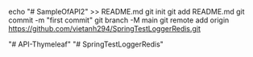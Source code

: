 echo "# SampleOfAPI2" >> README.md
git init
git add README.md
git commit -m "first commit"
git branch -M main
git remote add origin https://github.com/vietanh294/SpringTestLoggerRedis.git

"# API-Thymeleaf" 
"# SpringTestLoggerRedis" 
